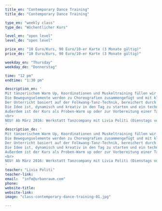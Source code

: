 ```yaml
---
title_en: "Contemporary Dance Training"
title_de: "Contemporary Dance Training"

type_en: "weekly class"
type_de: "Wöchentlicher Kurs"

level_en: "open level"
level_de: "open level"

price_en: "10 Euro/Kurs, 90 Euro/10-er Karte (3 Monate gültig)"
price_de: "10 Euro/Kurs, 90 Euro/10-er Karte (3 Monate gültig)"

weekday_en: "Thursday"
weekday_de: "Donnerstag"

time: "12 pm"
endtime: "1:30 pm"

description_en: '
Mit tänzerischem Warm Up, Koordinationen und Muskeltraining füllen wir den Raum mit Bewegung, Dynamik und Musikalität. Wir wechseln die Ebenen, die Texturen, die Richtungen.
Die Bewegungselemente werden zu Choreografien zusammengefügt und mit kleinen Improvisations-Aufgaben ergänzt.
Der Unterricht basiert auf der Folkwang-Tanz-Technik, bereichert durch Elemente der Alexander-Technik.
Die Idee ist, dynamisch und kreativ in den Tag zu starten und ein technisches und choreographisches Repertoire aufzubauen.
Außerdem ist der Kurs als Proben-Warm up oder zur Vorbereitung einer Tanz-Aufnahmeprüfung geeignet.
<br>
NEU! Ab März 2016: Werkstatt Tanzcompany mit Livia Politi (Dienstags von 10.00-11.30)
'
description_de: '
Mit tänzerischem Warm Up, Koordinationen und Muskeltraining füllen wir den Raum mit Bewegung, Dynamik und Musikalität. Wir wechseln die Ebenen, die Texturen, die Richtungen.
Die Bewegungselemente werden zu Choreografien zusammengefügt und mit kleinen Improvisations-Aufgaben ergänzt.
Der Unterricht basiert auf der Folkwang-Tanz-Technik, bereichert durch Elemente der Alexander-Technik.
Die Idee ist, dynamisch und kreativ in den Tag zu starten und ein technisches und choreographisches Repertoire aufzubauen.
Außerdem ist der Kurs als Proben-Warm up oder zur Vorbereitung einer Tanz-Aufnahmeprüfung geeignet.
<br>
NEU! Ab März 2016: Werkstatt Tanzcompany mit Livia Politi (Dienstags von 10.00-11.30)
'
teacher: "Livia Politi"
teacher-link:
email:  "info@urbanraum.com"
phone:
website-title:
website-link:
image: "class-contemporary-dance-training-01.jpg"

---
```

